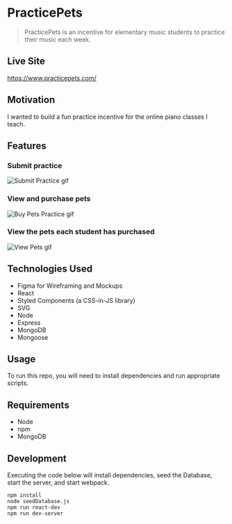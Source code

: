 # PracticePets

> PracticePets is an incentive for elementary music students to practice their music each week.

## Live Site

https://www.practicepets.com/

## Motivation

I wanted to build a fun practice incentive for the online piano classes I teach.

## Features

### Submit practice

![Submit Practice gif](https://github.com/cameron-carruthers/practice-tracker/blob/master/submit-practice-form.gif
)

### View and purchase pets

![Buy Pets Practice gif](https://github.com/cameron-carruthers/practice-tracker/blob/master/buy-pets.gif
)

### View the pets each student has purchased

![View Pets gif](https://github.com/cameron-carruthers/practice-tracker/blob/master/view-pets.gif
)

## Technologies Used

- Figma for Wireframing and Mockups
- React
- Styled Components (a CSS-in-JS library)
- SVG
- Node
- Express
- MongoDB
- Mongoose

## Usage

To run this repo, you will need to install dependencies and run appropriate scripts.

## Requirements

- Node
- npm
- MongoDB

## Development

Executing the code below will install dependencies, seed the Database, start the server, and start webpack.

```
npm install
node seedDatabase.js
npm run react-dev
npm run dev-server
```
